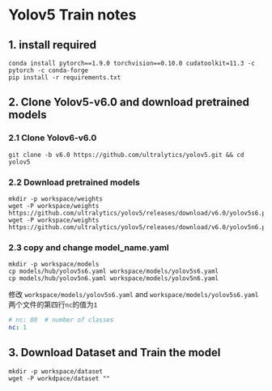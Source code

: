 # Yolov5 Train notes

## 1. install required
```shell
conda install pytorch==1.9.0 torchvision==0.10.0 cudatoolkit=11.3 -c pytorch -c conda-forge
pip install -r requirements.txt
```

## 2. Clone Yolov5-v6.0 and download pretrained models

### 2.1 Clone Yolov6-v6.0

```shell
git clone -b v6.0 https://github.com/ultralytics/yolov5.git && cd yolov5
```

### 2.2 Download pretrained models

```shell
mkdir -p workspace/weights
wget -P workspace/weights https://github.com/ultralytics/yolov5/releases/download/v6.0/yolov5s6.pt
wget -P workspace/weights https://github.com/ultralytics/yolov5/releases/download/v6.0/yolov5n6.pt
```

### 2.3 copy and change model_name.yaml

```shell
mkdir -p workspace/models
cp models/hub/yolov5s6.yaml workspace/models/yolov5s6.yaml
cp models/hub/yolov5n6.yaml workspace/models/yolov5n6.yaml
```

修改 `workspace/models/yolov5s6.yaml` and `workspace/models/yolov5s6.yaml`两个文件的第四行`nc`的值为`1`

```yaml
# nc: 80  # number of classes
nc: 1
```

## 3. Download Dataset and Train the model

```shell
mkdir -p workspace/dataset
wget -P workdpace/dataset ""
```